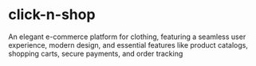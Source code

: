 # click-n-shop
An elegant e-commerce platform for clothing, featuring a seamless user experience, modern design, and essential features like product catalogs, shopping carts, secure payments, and order tracking
